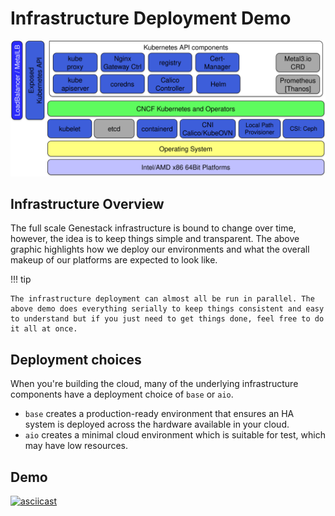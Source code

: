 # Infrastructure Deployment Demo

![Genestack Infra](assets/images/genstack-local-arch-k8s.svg)

## Infrastructure Overview

The full scale Genestack infrastructure is bound to change over time, however, the idea is to keep things simple and transparent. The above graphic highlights how we deploy our environments and what the overall makeup of our platforms are expected to look like.

!!! tip

    The infrastructure deployment can almost all be run in parallel. The above demo does everything serially to keep things consistent and easy to understand but if you just need to get things done, feel free to do it all at once.

## Deployment choices

When you're building the cloud, many of the underlying infrastructure components have a deployment choice of `base` or `aio`.

* `base` creates a production-ready environment that ensures an HA system is deployed across the hardware available in your cloud.
* `aio` creates a minimal cloud environment which is suitable for test, which may have low resources.

## Demo

[![asciicast](https://asciinema.org/a/629790.svg)](https://asciinema.org/a/629790)
